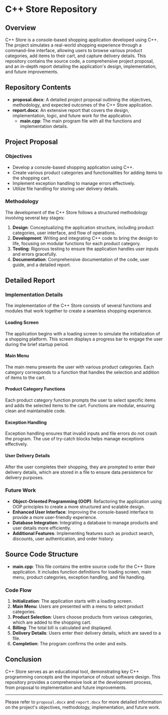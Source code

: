 # C++ Store Repository

## Overview
C++ Store is a console-based shopping application developed using C++. The project simulates a real-world shopping experience through a command-line interface, allowing users to browse various product categories, add items to their cart, and capture delivery details. This repository contains the source code, a comprehensive project proposal, and an in-depth report detailing the application's design, implementation, and future improvements.

## Repository Contents
- **proposal.docx**: A detailed project proposal outlining the objectives, methodology, and expected outcomes of the C++ Store application.
- **report.docx**: An extensive report that covers the design, implementation, logic, and future work for the application.
  - **main.cpp**: The main program file with all the functions and implementation details.

## Project Proposal
### Objectives
- Develop a console-based shopping application using C++.
- Create various product categories and functionalities for adding items to the shopping cart.
- Implement exception handling to manage errors effectively.
- Utilize file handling for storing user delivery details.

### Methodology
The development of the C++ Store follows a structured methodology involving several key stages:
1. **Design**: Conceptualizing the application structure, including product categories, user interface, and flow of operations.
2. **Development**: Writing and integrating C++ code to bring the design to life, focusing on modular functions for each product category.
3. **Testing**: Rigorous testing to ensure the application handles user inputs and errors gracefully.
4. **Documentation**: Comprehensive documentation of the code, user guide, and a detailed report.

## Detailed Report
### Implementation Details
The implementation of the C++ Store consists of several functions and modules that work together to create a seamless shopping experience.

#### Loading Screen
The application begins with a loading screen to simulate the initialization of a shopping platform. This screen displays a progress bar to engage the user during the brief startup period.

#### Main Menu
The main menu presents the user with various product categories. Each category corresponds to a function that handles the selection and addition of items to the cart.

#### Product Category Functions
Each product category function prompts the user to select specific items and adds the selected items to the cart. Functions are modular, ensuring clean and maintainable code.

#### Exception Handling
Exception handling ensures that invalid inputs and file errors do not crash the program. The use of try-catch blocks helps manage exceptions effectively.

#### User Delivery Details
After the user completes their shopping, they are prompted to enter their delivery details, which are stored in a file to ensure data persistence for delivery purposes.

### Future Work
- **Object-Oriented Programming (OOP)**: Refactoring the application using OOP principles to create a more structured and scalable design.
- **Enhanced User Interface**: Improving the console-based interface to provide a more user-friendly experience.
- **Database Integration**: Integrating a database to manage products and user details more efficiently.
- **Additional Features**: Implementing features such as product search, discounts, user authentication, and order history.

## Source Code Structure
- **main.cpp**: This file contains the entire source code for the C++ Store application. It includes function definitions for loading screen, main menu, product categories, exception handling, and file handling.

### Code Flow
1. **Initialization**: The application starts with a loading screen.
2. **Main Menu**: Users are presented with a menu to select product categories.
3. **Product Selection**: Users choose products from various categories, which are added to the shopping cart.
4. **Billing**: The total bill is calculated and displayed.
5. **Delivery Details**: Users enter their delivery details, which are saved to a file.
6. **Completion**: The program confirms the order and exits.

## Conclusion
C++ Store serves as an educational tool, demonstrating key C++ programming concepts and the importance of robust software design. This repository provides a comprehensive look at the development process, from proposal to implementation and future improvements.

---

Please refer to `proposal.docx` and `report.docx` for more detailed information on the project's objectives, methodology, implementation, and future work.

